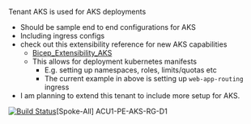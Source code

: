 Tenant AKS is used for AKS deployments
- Should be sample end to end configurations for AKS
- Including ingress configs
- check out this extensibility reference for new AKS capabilities
  - [Bicep_Extensibility_AKS](https://github.com/brwilkinson/Bicep_Extensibility_AKS)
  - This allows for deployment kubernetes manifests
    - E.g. setting up namespaces, roles, limits/quotas etc 
    - The current example in above is setting up `web-app-routing` ingress
- I am planning to extend this tenant to include more setup for AKS.

[![Build Status](https://dev.azure.com/AzureDeploymentFramework/ADF/_apis/build/status%2FAKS%2F%5BSpoke-All%5D%20ACU1-PE-AKS-RG-D1?branchName=main)](https://dev.azure.com/AzureDeploymentFramework/ADF/_build/latest?definitionId=46&branchName=main)[Spoke-All] ACU1-PE-AKS-RG-D1